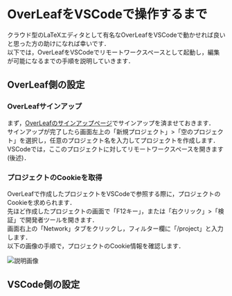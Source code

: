 # OverLeafをVSCodeで操作するまで
クラウド型のLaTeXエディタとして有名なOverLeafをVSCodeで動かせれば良いと思った方の助けになれば幸いです．  
以下では，OverLeafをVSCodeでリモートワークスペースとして起動し，編集が可能になるまでの手順を説明していきます．  

## OverLeaf側の設定
### OverLeafサインアップ
まず，[OverLeafのサインアップページ](https://ja.overleaf.com/sso-login)でサインアップを済ませておきます．  
サインアップが完了したら画面左上の「新規プロジェクト」>「空のプロジェクト」を選択し，任意のプロジェクト名を入力してプロジェクトを作成します．  
VSCodeでは，ここのプロジェクトに対してリモートワークスペースを開きます(後述)．  

### プロジェクトのCookieを取得
OverLeafで作成したプロジェクトをVSCodeで参照する際に，プロジェクトのCookieを求められます．  
先ほど作成したプロジェクトの画面で「F12キー」，または「右クリック」>「検証」で開発者ツールを開きます．  
画面右上の「Network」タブをクリックし，フィルター欄に「/project」と入力します．  
以下の画像の手順で，プロジェクトのCookie情報を確認します．  

![説明画像](https://github.com/haradakaito/LaTeX_OverLeaf_VSCode/assets/75819611/c8435ccb-4c78-46c3-a3b0-c0d36bbf5a58)

## VSCode側の設定

